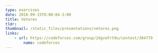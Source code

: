 ```yaml
---
type: exercises
date: 2018-09-15T0:00:04-3:00
title: Vetores
tldr: 
thumbnail: /static_files/presentations/vetores.png
links: 
	- url: https://codeforces.com/group/2dgvoFrt9u/contest/304779
		name: codeforces
---
```

